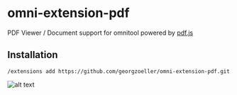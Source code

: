 # omni-extension-pdf

PDF Viewer / Document support for omnitool powered by [pdf.js](https://github.com/mozilla/pdf.js)

## Installation

```/extensions add https://github.com/georgzoeller/omni-extension-pdf.git```

![alt text](https://github.com/georgzoeller/omni-extension-pdf/blob/main/image.png?raw=true)
